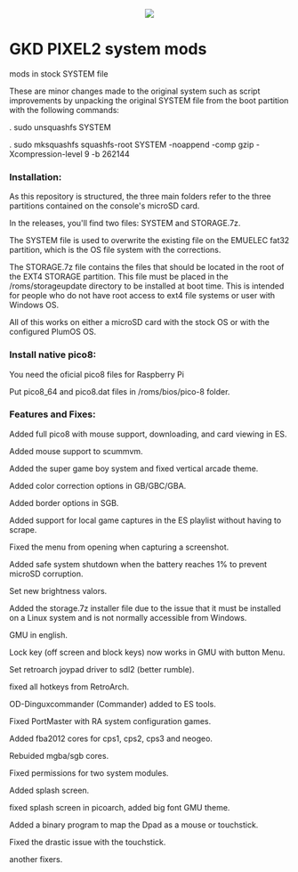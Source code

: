 <p align="center"><img class="center" src =https://raw.githubusercontent.com/Ninoh-FOX/PIXEL2_system_mods/refs/heads/main/splash.png></p>

# GKD PIXEL2 system mods
mods in stock SYSTEM file

These are minor changes made to the original system such as script improvements by unpacking the original SYSTEM file from the boot partition with the following commands:

. sudo unsquashfs SYSTEM

. sudo mksquashfs squashfs-root SYSTEM -noappend -comp gzip -Xcompression-level 9 -b 262144

### Installation:

As this repository is structured, the three main folders refer to the three partitions contained on the console's microSD card.

In the releases, you'll find two files: SYSTEM and STORAGE.7z.

The SYSTEM file is used to overwrite the existing file on the EMUELEC fat32 partition, which is the OS file system with the corrections.

The STORAGE.7z file contains the files that should be located in the root of the EXT4 STORAGE partition. 
This file must be placed in the /roms/storageupdate directory to be installed at boot time. This is intended for people who do not have root access to ext4 file systems or user with Windows OS.

All of this works on either a microSD card with the stock OS or with the configured PlumOS OS.

### Install native pico8:

You need the oficial pico8 files for Raspberry Pi

Put pico8_64 and pico8.dat files in /roms/bios/pico-8 folder.

### Features and Fixes:

Added full pico8 with mouse support, downloading, and card viewing in ES.

Added mouse support to scummvm.

Added the super game boy system and fixed vertical arcade theme.

Added color correction options in GB/GBC/GBA.

Added border options in SGB.

Added support for local game captures in the ES playlist without having to scrape.

Fixed the menu from opening when capturing a screenshot.

Added safe system shutdown when the battery reaches 1% to prevent microSD corruption.

Set new brightness valors.

Added the storage.7z installer file due to the issue that it must be installed on a Linux system and is not normally accessible from Windows.

GMU in english.

Lock key (off screen and block keys) now works in GMU with button Menu.

Set retroarch joypad driver to sdl2 (better rumble).

fixed all hotkeys from RetroArch.

OD-Dinguxcommander (Commander) added to ES tools.

Fixed PortMaster with RA system configuration games.

Added fba2012 cores for cps1, cps2, cps3 and neogeo.

Rebuided mgba/sgb cores.

Fixed permissions for two system modules.

Added splash screen.

fixed splash screen in picoarch, added big font GMU theme.

Added a binary program to map the Dpad as a mouse or touchstick.

Fixed the drastic issue with the touchstick.

another fixers.
